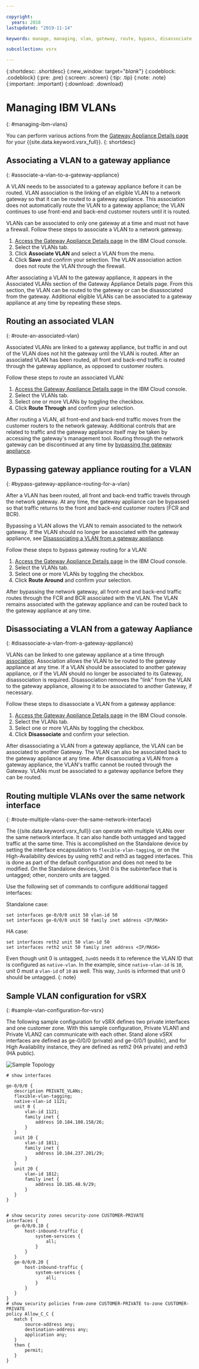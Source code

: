 ```yaml
---

copyright:
  years: 2018
lastupdated: "2019-11-14"

keywords: manage, managing, vlan, gateway, route, bypass, disassociate, associate, configuration, disassociating, associating, standalone, ha

subcollection: vsrx

---
```


{:shortdesc: .shortdesc}
{:new_window: target="_blank_"}
{:codeblock: .codeblock}
{:pre: .pre}
{:screen: .screen}
{:tip: .tip}
{:note: .note}
{:important: .important}
{:download: .download}

# Managing IBM VLANs
{: #managing-ibm-vlans}

You can perform various actions from the [Gateway Appliance Details page](/docs/vsrx?topic=gateway-appliance-viewing-gateway-appliance-details) for your {{site.data.keyword.vsrx_full}}.
{: shortdesc}

## Associating a VLAN to a gateway appliance
{: #associate-a-vlan-to-a-gateway-appliance}

A VLAN needs to be associated to a gateway appliance before it can be routed. VLAN association is the linking of an eligible VLAN to a network gateway so that it can be routed to a gateway appliance. This association does not automatically route the VLAN to a gateway appliance; the VLAN continues to use front-end and back-end customer routers until it is routed.

VLANs can be associated to only one gateway at a time and must not have a firewall. Follow these steps to associate a VLAN to a network gateway.

1. [Access the Gateway Appliance Details page](/docs/vsrx?topic=vsrx-viewing-your-gateway-appliance-details) in the IBM Cloud console.
2. Select the VLANs tab.
3. Click **Associate VLAN** and select a VLAN from the menu.
4. Click **Save** and confirm your selection. The VLAN association action does not route the VLAN through the firewall.

After associating a VLAN to the gateway appliance, it appears in the Associated VLANs section of the Gateway Appliance Details page. From this section, the VLAN can be routed to the gateway or can be disassociated from the gateway. Additional eligible VLANs can be associated to a gateway appliance at any time by repeating these steps.

## Routing an associated VLAN
{: #route-an-associated-vlan}

Associated VLANs are linked to a gateway appliance, but traffic in and out of the VLAN does not hit the gateway until the VLAN is routed. After an associated VLAN has been routed, all front and back-end traffic is routed through the gateway appliance, as opposed to customer routers.

Follow these steps to route an associated VLAN:

1. [Access the Gateway Appliance Details page](/docs/vsrx?topic=vsrx-viewing-your-gateway-appliance-details) in the IBM Cloud console.
2. Select the VLANs tab.
3. Select one or more VLANs by toggling the checkbox.
4. Click **Route Through** and confirm your selection.

After routing a VLAN, all front-end and back-end traffic moves from the customer routers to the network gateway. Additional controls that are related to traffic and the gateway appliance itself may be taken by accessing the gateway's management tool. Routing through the network gateway can be discontinued at any time by [bypassing the gateway appliance](#bypass-gateway-appliance-routing-for-a-vlan).

## Bypassing gateway appliance routing for a VLAN
{: #bypass-gateway-appliance-routing-for-a-vlan}

After a VLAN has been routed, all front and back-end traffic travels through the network gateway. At any time, the gateway appliance can be bypassed so that traffic returns to the front and back-end customer routers (FCR and BCR).

Bypassing a VLAN allows the VLAN to remain associated to the network gateway. If the VLAN should no longer be associated with the gateway appliance, see [Disassociating a VLAN from a gateway appliance](#disassociate-a-vlan-from-a-gateway-appliance).

Follow these steps to bypass gateway routing for a VLAN:

1. [Access the Gateway Appliance Details page](/docs/vsrx?topic=vsrx-viewing-your-gateway-appliance-details) in the IBM Cloud console.
2. Select the VLANs tab.
3. Select one or more VLANs by toggling the checkbox.
4. Click **Route Around** and confirm your selection.

After bypassing the network gateway, all front-end and back-end traffic routes through the FCR and BCR associated with the VLAN. The VLAN remains associated with the gateway appliance and can be routed back to the gateway appliance at any time.

## Disassociating a VLAN from a gateway Aapliance
{: #disassociate-a-vlan-from-a-gateway-appliance}

VLANs can be linked to one gateway appliance at a time through [association](#associate-a-vlan-to-a-gateway-appliance). Association allows the VLAN to be routed to the gateway appliance at any time. If a VLAN should be associated to another gateway appliance, or if the VLAN should no longer be associated to its Gateway, disassociation is required. Disassociation removes the "link" from the VLAN to the gateway appliance, allowing it to be associated to another Gateway, if necessary.

Follow these steps to disassociate a VLAN from a gateway appliance:

1. [Access the Gateway Appliance Details page](/docs/vsrx?topic=vsrx-viewing-your-gateway-appliance-details) in the IBM Cloud console.
2. Select the VLANs tab.
3. Select one or more VLANs by toggling the checkbox.
4. Click **Disassociate** and confirm your selection.

After disassociating a VLAN from a gateway appliance, the VLAN can be associated to another Gateway. The VLAN can also be associated back to the gateway appliance at any time. After disassociating a VLAN from a gateway appliance, the VLAN's traffic cannot be routed through the Gateway. VLANs must be associated to a gateway appliance before they can be routed.

## Routing multiple VLANs over the same network interface
{: #route-multiple-vlans-over-the-same-network-interface}

The {{site.data.keyword.vsrx_full}} can operate with multiple VLANs over the same network interface. It can also handle both untagged and tagged traffic at the same time. This is accomplished on the Standalone device by setting the interface encapsulation to `flexible-vlan-tagging`, or on the High-Availability devices by using reth2 and reth3 as tagged interfaces. This is done as part of the default configuration and does not need to be modified.  On the Standalone devices, Unit 0 is the subinterface that is untagged; other, nonzero units are tagged.

Use the following set of commands to configure additional tagged interfaces:

Standalone case:
```
set interfaces ge-0/0/0 unit 50 vlan-id 50
set interfaces ge-0/0/0 unit 50 family inet address <IP/MASK>
```

HA case:
```
set interfaces reth2 unit 50 vlan-id 50
set interfaces reth2 unit 50 family inet address <IP/MASK>
```

Even though unit 0 is untagged, `JunOS` needs it to reference the VLAN ID that is configured as `native-vlan`. In the example, since `native-vlan-id` is `10`, unit 0 must a `vlan-id` of `10` as well. This way, `JunOS` is informed that unit 0 should be untagged.
{: note}

## Sample VLAN configuration for vSRX
{: #sample-vlan-configuration-for-vsrx}

The following sample configuration for vSRX defines two private interfaces and one customer zone.
With this sample configuration, Private VLAN1 and Private VLAN2 can communicate with each other. Stand alone vSRX interfaces are defined as ge-0/0/0 (private) and ge-0/0/1 (public), and for High Availability instance, they are defined as reth2 (HA private) and reth3 (HA public).

![Sample Topology](images/Sample-Topology-VLAN-to-VLAN.png "Sample Topology")

```
# show interfaces

ge-0/0/0 {
   description PRIVATE_VLANs;
   flexible-vlan-tagging;
   native-vlan-id 1121;
   unit 0 {
       vlan-id 1121;
       family inet {
           address 10.184.108.158/26;
       }
   }
   unit 10 {
       vlan-id 1811;
       family inet {
           address 10.184.237.201/29;
       }
   }
   unit 20 {
       vlan-id 1812;
       family inet {
           address 10.185.48.9/29;
       }
   }
}


# show security zones security-zone CUSTOMER-PRIVATE
interfaces {
   ge-0/0/0.10 {
       host-inbound-traffic {
           system-services {
               all;
           }
       }
   }
   ge-0/0/0.20 {
       host-inbound-traffic {
           system-services {
               all;
           }
       }
   }
}
# show security policies from-zone CUSTOMER-PRIVATE to-zone CUSTOMER-PRIVATE
policy Allow_C_C {
   match {
       source-address any;
       destination-address any;
       application any;
   }
   then {
       permit;
   }
}
```

